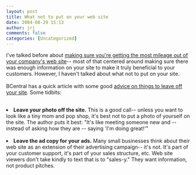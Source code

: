 ```yaml
---
layout: post
title: What not to put on your web site
date: 2004-08-29 15:13
author: jrj
comments: false
categories: [Uncategorized]
---
```

I've talked before about <a href="http://www.small-biz-advisor.com/news/blog/2004/08/is-your-web-presence-serving-purpose.html">making sure you're getting the most mileage out of your company's web site</a>-- most of that centered around making sure there was enough information on your site to make it truly beneficial to your customers. However, I haven't talked about what not to put on your site.<br /><br />BCentral has a quick article with some good <a href="http://www.microsoft.com/smallbusiness/issues/marketing/online_marketing/9_things_not_to_have_on_your_web_site.mspx" target="_blank">advice on things to leave off your site</a>. Some tidbits:<br /><br /><li>**Leave your photo off the site.** This is a good call-- unless you want to look like a tiny mom and pop shop, it's best not to put a photo of yourself on the site. The author puts it best: "It's like meeting someone new and -- instead of asking how they are -- saying 'I'm doing great!'"<br /><br /></li><li>**Leave the ad copy for your ads.** Many small businesses think about their web site as an extension of their advertising campaign-- it's not. It's part of your customer support, it's part of your sales structure, etc. Web site viewers don't take kindly to text that is to "sales-y." They want information, not product pitches. </li>
